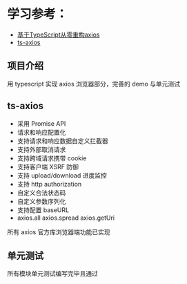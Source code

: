 # 学习参考：

- [基于TypeScript从零重构axios](https://coding.imooc.com/class/330.html)
- [ts-axios](https://github.com/yishibakaien/ts-axios)

## 项目介绍

用 typescript 实现 axios 浏览器部分，完善的 demo 与单元测试


## ts-axios

- 采用 Promise API
- 请求和响应配置化
- 支持请求和响应数据自定义拦截器
- 支持外部取消请求
- 支持跨域请求携带 cookie
- 支持客户端 XSRF 防御
- 支持 upload/download 进度监控
- 支持 http authorization
- 自定义合法状态码
- 自定义参数序列化
- 支持配置 baseURL
- axios.all axios.spread axios.getUri

所有 axios 官方库浏览器端功能已实现

## 单元测试

所有模块单元测试编写完毕且通过